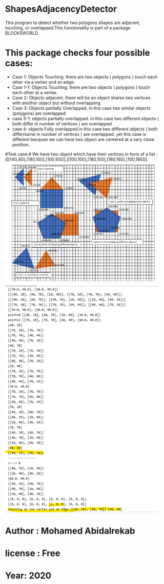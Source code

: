# ShapesAdjacencyDetector

This program to detect whether two polygons shapes are adjacent, touching, or overlapped.This functionality is part of a package BLOCKSWORLD.

# This package checks four possible cases: #

- Case 1: Objects Touching. there are two objects ( polygons ) touch each other via a vertex and an edge.
- Case 1-1: Objects Touching. there are two objects ( polygons ) touch each other at a vertex.
- Case 2: Objects adjacent. there will be an object shares two vertices with another object but without overlapping.
- Case 3: Objects partially Overlapped. in this case two similar objects (polygons) are overlapped
- case 3-1: objects partially overlapped. in this case two different objects ( both differ in number of vertices ) are overlapped
- case 4: objects Fully overlapped.in this case two different objects ( both differ/same in number of vertices ) are overlapped. yet this case is different because we can have two object are centered at a very close position.      



#Test case:#
 We have two object which have their vertices in form of a list : [[[140,40],[180,100],[100,100]],[[100,100],[180,100],[180,160],[100,180]]]
![Fig1](Annotation%202020-01-04%20003205.png)
![Fig2](Annotation%202020-01-04%20011812.png)

# Author : Mohamed Abidalrekab
# license : Free
# Year: 2020
